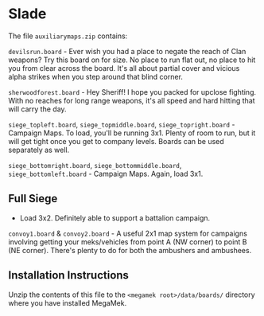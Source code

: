 # Slade

The file `auxiliarymaps.zip` contains:

`devilsrun.board` - Ever wish you had a place to negate the reach of Clan weapons? Try this board on for size. No place
to run flat out, no place to hit you from clear across the board. It's all about partial cover and vicious alpha strikes
when you step around that blind corner.

`sherwoodforest.board` - Hey Sheriff!  I hope you packed for upclose fighting. With no reaches for long range weapons,
it's all speed and hard hitting that will carry the day.

`siege_topleft.board`, `siege_topmiddle.board`, `siege_topright.board` - Campaign Maps. To load, you'll be running 3x1.
Plenty of room to run, but it will get tight once you get to company levels. Boards can be used separately as well.

`siege_bottomright.board`, `siege_bottommiddle.board`, `siege_bottomleft.board` - Campaign Maps. Again, load 3x1.

## Full Siege

- Load 3x2. Definitely able to support a battalion campaign.

`convoy1.board` & `convoy2.board` - A useful 2x1 map system for campaigns involving getting your meks/vehicles from
point A (NW corner) to point B (NE corner). There's plenty to do for both the ambushers and ambushees.

## Installation Instructions

Unzip the contents of this file to the `<megamek root>/data/boards/` directory where you have installed MegaMek.
